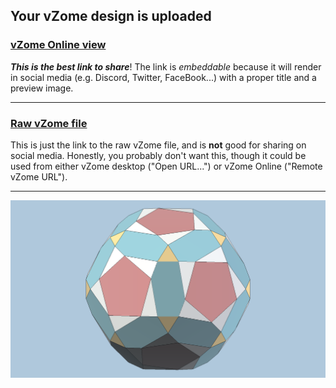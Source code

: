 ## Your vZome design is uploaded

### [vZome Online view][embed]

***This is the best link to share***!  The link is *embeddable* because it will render in social media (e.g. Discord, Twitter, FaceBook...) with a proper title and a preview image.

---

### [Raw vZome file][raw]

This is just the link to the raw vZome file, and is **not** good for
sharing on social media.
Honestly, you probably don't want this, though it could be used from either
vZome desktop ("Open URL...") or vZome Online ("Remote vZome URL").

---

![Image](<Snubish-122-hedron-in-golden-field.png>)


[embed]: <https://vzome.com/app/embed.py?url=https://raw.githubusercontent.com/david-hall/vzome-sharing/main/2021/07/29/14-24-52-Snubish-122-hedron-in-golden-field/Snubish-122-hedron-in-golden-field.vZome>
[raw]: <https://raw.githubusercontent.com/david-hall/vzome-sharing/main/2021/07/29/14-24-52-Snubish-122-hedron-in-golden-field/Snubish-122-hedron-in-golden-field.vZome>
